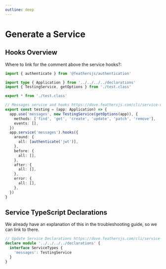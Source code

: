 ```yaml
---
outline: deep
---
```


# Generate a Service

## Hooks Overview

Where to link for the comment above the service hooks?:

```ts
import { authenticate } from '@feathersjs/authentication'

import type { Application } from '../../../../declarations'
import { TestingService, getOptions } from './test.class'

export * from './test.class'

// Messages service and hooks https://dove.feathersjs.com/cli/service-overview.html
export const testing = (app: Application) => {
  app.use('messages', new TestingService(getOptions(app)), {
    methods: ['find', 'get', 'create', 'update', 'patch', 'remove'],
    events: [],
  })
  app.service('messages').hooks({
    around: {
      all: [authenticate('jwt')],
    },
    before: {
      all: [],
    },
    after: {
      all: [],
    },
    error: {
      all: [],
    },
  })
}
```

## Service TypeScript Declarations

We already have an explanation of this in the troubleshooting guide, so we can link to there.

```ts
// Update Service Declarations https://dove.feathersjs.com/cli/service-overview.html#service-types
declare module '../../../../declarations' {
  interface ServiceTypes {
    'messages': TestingService
  }
}
```
